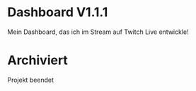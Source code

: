 # Dashboard V1.1.1
Mein Dashboard, das ich im Stream auf Twitch Live entwickle!

# Archiviert
Projekt beendet
